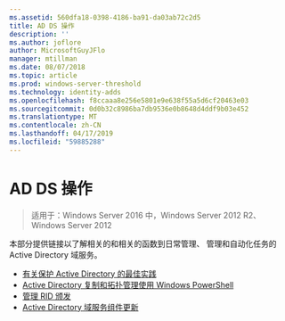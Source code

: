 ```yaml
---
ms.assetid: 560dfa18-0398-4186-ba91-da03ab72c2d5
title: AD DS 操作
description: ''
ms.author: joflore
author: MicrosoftGuyJFlo
manager: mtillman
ms.date: 08/07/2018
ms.topic: article
ms.prod: windows-server-threshold
ms.technology: identity-adds
ms.openlocfilehash: f8ccaaa8e256e5801e9e638f55a5d6cf20463e03
ms.sourcegitcommit: 0d0b32c8986ba7db9536e0b8648d4ddf9b03e452
ms.translationtype: MT
ms.contentlocale: zh-CN
ms.lasthandoff: 04/17/2019
ms.locfileid: "59885288"
---
```

# <a name="ad-ds-operations"></a>AD DS 操作

>适用于：Windows Server 2016 中，Windows Server 2012 R2、 Windows Server 2012

本部分提供链接以了解相关的和相关的函数到日常管理、 管理和自动化任务的 Active Directory 域服务。
  
* [有关保护 Active Directory 的最佳实践](../../../ad-ds/plan/security-best-practices/Best-Practices-for-Securing-Active-Directory.md)  
* [Active Directory 复制和拓扑管理使用 Windows PowerShell](../../../ad-ds/manage/powershell/Active-Directory-Replication-and-Topology-Management-Using-Windows-PowerShell.md)  
* [管理 RID 颁发](../../../ad-ds/manage/Managing-RID-Issuance.md)  
* [Active Directory 域服务组件更新](../../../ad-ds/manage/component-updates/Active-Directory-Domain-Services-Component-Updates.md)
